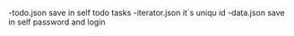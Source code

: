 -todo.json save in self todo tasks
-iterator.json it`s uniqu id 
-data.json save in self password and login 
